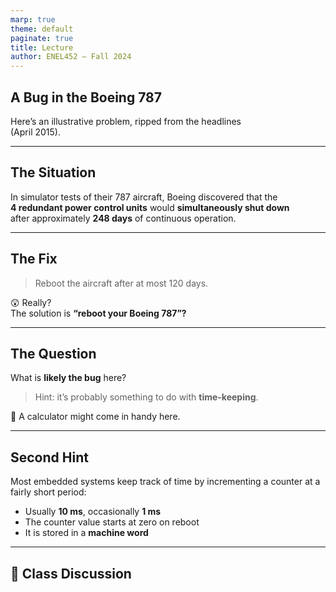 ```yaml
---
marp: true
theme: default
paginate: true
title: Lecture
author: ENEL452 — Fall 2024
---
```


## A Bug in the Boeing 787

Here’s an illustrative problem, ripped from the headlines  
(April 2015).

---

## The Situation

In simulator tests of their 787 aircraft, Boeing discovered that the  
**4 redundant power control units** would **simultaneously shut down**  
after approximately **248 days** of continuous operation.

---

## The Fix

> Reboot the aircraft after at most 120 days.

😲 Really?  
The solution is **“reboot your Boeing 787”?**

---

## The Question

What is **likely the bug** here?

> Hint: it’s probably something to do with **time-keeping**.

🧮 A calculator might come in handy here.

---

## Second Hint

Most embedded systems keep track of time by incrementing a counter at a fairly short period:

- Usually **10 ms**, occasionally **1 ms**
- The counter value starts at zero on reboot
- It is stored in a **machine word**

---

## 🧠 Class Discussion
<!-- _note:


- What is the **maximum time** a 32-bit counter (in ms units) can run before overflow?
- How would you **safely handle time overflow** in long-running embedded systems?
- Why is relying on uptime counters risky in **safety-critical systems**?

-->